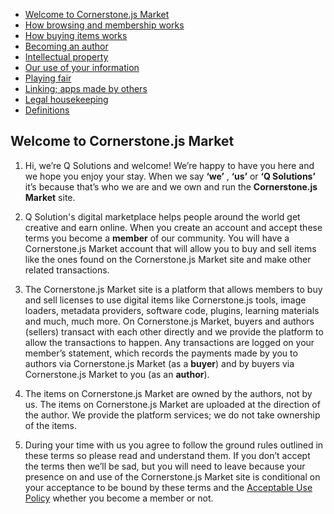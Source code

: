 - [Welcome to Cornerstone.js Market](https://todo)
- [How browsing and membership works](https://todo)
- [How buying items works](https://todo)
- [Becoming an author](https://todo)
- [Intellectual property](https://todo)
- [Our use of your information](https://todo)
- [Playing fair](https://todo)
- [Linking; apps made by others](https://todo)
- [Legal housekeeping](https://todo)
- [Definitions](https://todo)

## Welcome to Cornerstone.js Market

1. Hi, we’re Q Solutions and welcome! We’re happy to have you here and we hope you enjoy your stay. When we say **‘we’** , **‘us’** or **‘Q Solutions’** it’s because that’s who we are and we own and run the **Cornerstone.js Market** site.

2. Q Solution's digital marketplace helps people around the world get creative and earn online. When you create an account and accept these terms you become a **member** of our community. You will have a Cornerstone.js Market account that will allow you to buy and sell items like the ones found on the Cornerstone.js Market site and make other related transactions.

3. The Cornerstone.js Market site is a platform that allows members to buy and sell licenses to use digital items like Cornerstone.js tools, image loaders, metadata providers, software code, plugins, learning materials and much, much more. On Cornerstone.js Market, buyers and authors (sellers) transact with each other directly and we provide the platform to allow the transactions to happen. Any transactions are logged on your member’s statement, which records the payments made by you to authors via Cornerstone.js Market (as a **buyer**) and by buyers via Cornerstone.js Market to you (as an **author**).

4. The items on Cornerstone.js Market are owned by the authors, not by us. The items on Cornerstone.js Market are uploaded at the direction of the author. We provide the platform services; we do not take ownership of the items.

5. During your time with us you agree to follow the ground rules outlined in these terms so please read and understand them. If you don’t accept the terms then we’ll be sad, but you will need to leave because your presence on and use of the Cornerstone.js Market site is conditional on your acceptance to be bound by these terms and the [Acceptable Use Policy](/#/legal/acceptable-use-policy") whether you become a member or not.

